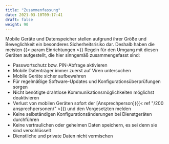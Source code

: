 ```yaml
---
title: "Zusammenfassung"
date: 2021-03-10T09:17:41
draft: false
weight: 90
---
```

Mobile Geräte und Datenspeicher stellen aufgrund ihrer Größe und Beweglichkeit ein besonderes Sicherheitsrisiko dar. Deshalb haben die meisten {{< param Einrichtungen >}} Regeln für den Umgang mit diesen Geräten aufgestellt, die hier sinngemäß zusammengefasst sind:

- Passwortschutz bzw. PIN-Abfrage aktivieren
- Mobile Datenträger immer zuerst auf Viren untersuchen
- Mobile Geräte sicher aufbewahren
- Für regelmäßige Software-Updates und Konfigurationsüberprüfungen sorgen
- Nicht benötigte drahtlose Kommunikationsmöglichkeiten möglichst deaktivieren
- Verlust von mobilen Geräten sofort der [Ansprechperson]({{< ref "/200 ansprechpersonen/" >}}) und den Vorgesetzten melden
- Keine selbständigen Konfigurationsänderungen bei Dienstgeräten durchführen
- Keine vertraulichen oder geheimen Daten speichern, es sei denn sie sind verschlüsselt
- Dienstliche und private Daten nicht vermischen
